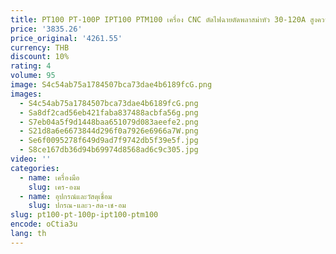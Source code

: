 ```yaml
---
title: PT100 PT-100P IPT100 PTM100 เครื่อง CNC ตัดไฟฉายตัดพลาสม่าหัว 30-120A สูงความถี่ Pilot เปลี่ยน fit FUBAG PA100
price: '3835.26'
price_original: '4261.55'
currency: THB
discount: 10%
rating: 4
volume: 95
image: S4c54ab75a1784507bca73dae4b6189fcG.png
images:
  - S4c54ab75a1784507bca73dae4b6189fcG.png
  - Sa8df2cad56eb421faba837488acbfa56g.png
  - S7eb04a5f9d1448baa651079d083aeefe2.png
  - S21d8a6e6673844d296f0a7926e6966a7W.png
  - Se6f0095278f649d9ad7f9742db5f39e5f.jpg
  - S8ce167db36d94b69974d8568ad6c9c305.jpg
video: ''
categories:
  - name: เครื่องมือ
    slug: เคร-องม
  - name: อุปกรณ์และวัสดุเชื่อม
    slug: ปกรณ-และว-สด-เช-อม
slug: pt100-pt-100p-ipt100-ptm100
encode: oCtia3u
lang: th
---
```

  